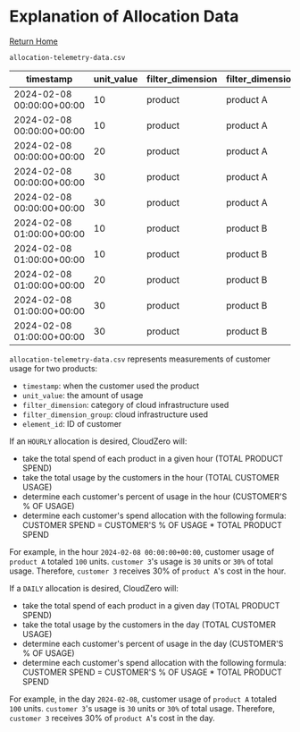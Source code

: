 # Explanation of Allocation Data 
[Return Home](./quick_start_allocation_telemetry.md#allocation-telemetry-quick-start)

`allocation-telemetry-data.csv`

| timestamp                 | unit_value | filter_dimension | filter_dimension_group | element_id |
|---------------------------|------------|------------------|------------------------|------------|
| 2024-02-08 00:00:00+00:00 | 10         | product          | product A              | customer 1 |
| 2024-02-08 00:00:00+00:00 | 10         | product          | product A              | customer 2 |
| 2024-02-08 00:00:00+00:00 | 20         | product          | product A              | customer 3 |
| 2024-02-08 00:00:00+00:00 | 30         | product          | product A              | customer 4 |
| 2024-02-08 00:00:00+00:00 | 30         | product          | product A              | customer 5 |
| 2024-02-08 01:00:00+00:00 | 10         | product          | product B              | customer 1 |
| 2024-02-08 01:00:00+00:00 | 10         | product          | product B              | customer 2 |
| 2024-02-08 01:00:00+00:00 | 20         | product          | product B              | customer 3 |
| 2024-02-08 01:00:00+00:00 | 30         | product          | product B              | customer 4 |
| 2024-02-08 01:00:00+00:00 | 30         | product          | product B              | customer 5 |

`allocation-telemetry-data.csv` represents measurements of customer usage for two products:
  * `timestamp`: when the customer used the product
  * `unit_value`: the amount of usage
  * `filter_dimension`: category of cloud infrastructure used
  * `filter_dimension_group`: cloud infrastructure used
  * `element_id`: ID of customer

If an `HOURLY` allocation is desired, CloudZero will:
* take the total spend of each product in a given hour (TOTAL PRODUCT SPEND)
* take the total usage by the customers in the hour (TOTAL CUSTOMER USAGE)
* determine each customer's percent of usage in the hour (CUSTOMER'S % OF USAGE)
* determine each customer's spend allocation with the following formula: CUSTOMER SPEND = CUSTOMER'S % OF USAGE * TOTAL PRODUCT SPEND

For example, in the hour `2024-02-08 00:00:00+00:00`, customer usage of `product A` totaled `100` units. `customer 3`'s usage is `30` units or `30%` of total usage. Therefore, `customer 3` receives 30% of `product A`'s cost in the hour. 

If a `DAILY` allocation is desired, CloudZero will:
* take the total spend of each product in a given day (TOTAL PRODUCT SPEND)
* take the total usage by the customers in the day (TOTAL CUSTOMER USAGE)
* determine each customer's percent of usage in the day (CUSTOMER'S % OF USAGE)
* determine each customer's spend allocation with the following formula: CUSTOMER SPEND = CUSTOMER'S % OF USAGE * TOTAL PRODUCT SPEND

For example, in the day `2024-02-08`, customer usage of `product A` totaled `100` units. `customer 3`'s usage is `30` units or `30%` of total usage. Therefore, `customer 3` receives 30% of `product A`'s cost in the day.